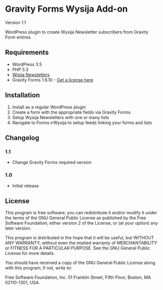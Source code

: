 Gravity Forms Wysija Add-on
===========================

Version 1.1

WordPress plugin to create Wysija Newsletter subscribers from Gravity Form entires.


## Requirements
* WordPress 3.5
* PHP 5.3
* [Wisija Newsletters](http://wordpress.org/extend/plugins/wysija-newsletters/)
* Gravity Forms 1.6.10 - [Get a license here](http://benjaminhays.com/gravityforms)

## Installation
1. Install as a regular WordPress plugin
2. Create a form with the appropriate fields via Gravity Forms
3. Setup Wysija Newsletters with one or many lists
4. Navigate to Forms->Wysija to setup feeds linking your forms and lists

## Changelog

### 1.1
* Change Gravity Forms required version

### 1.0 
* Initial release

## License
This program is free software; you can redistribute it and/or modify it under the terms of the GNU General Public License as published by the Free Software Foundation; either version 2 of the License, or (at your option) any later version.

This program is distributed in the hope that it will be useful, but WITHOUT ANY WARRANTY; without even the implied warranty of MERCHANTABILITY or FITNESS FOR A PARTICULAR PURPOSE. See the GNU General Public License for more details.

You should have received a copy of the GNU General Public License along with this program; if not, write to:

Free Software Foundation, Inc. 51 Franklin Street, Fifth Floor, Boston, MA 02110-1301, USA.